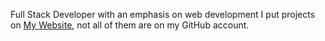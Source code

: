 Full Stack Developer with an emphasis on web development
I put projects on [My Website](https://robauis.me), not all of them are on my GitHub account.
